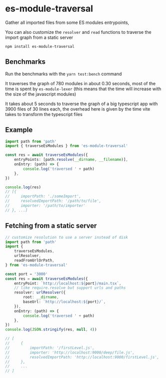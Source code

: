 # es-module-traversal

Gather all imported files from some ES modules entrypoints,

You can also customize the `resolver` and `read` functions to traverse the import graph from a static server

```
npm install es-module-traversal
```

## Benchmarks

Run the benchmarks with the `yarn test:bench` command

It traverses the graph of 780 modules in about 0.30 seconds, most of the time is spent by `es-module-lexer` (this means that the time will increase with the size of the javascript modules)

It takes about 5 seconds to traverse the graph of a big typescript app with 3900 files of 30 lines each, the overhead here is given by the time vite takes to transform the typescript files

## Example

```ts
import path from 'path'
import { traverseEsModules } from 'es-module-traversal'

const res = await traverseEsModules({
    entryPoints: [path.resolve(__dirname, __filename)],
    onEntry: (path) => {
        console.log('traversed ' + path)
    },
})

console.log(res)
// [{
//     importPath: './someImport',
//     resolvedImportPath: '/path/to/file',
//     importer: '/path/to/importer'
// }, ...]
```

## Fetching from a static server

```ts
// customize resolution to use a server instead of disk
import path from 'path'
import {
    traverseEsModules,
    urlResolver,
    readFromUrlOrPath,
} from 'es-module-traversal'

const port = '3000'
const res = await traverseEsModules({
    entryPoint: `http://localhost:${port}/main.tsx`,
    // like require.resolve but support urls and paths
    resolver: urlResolver({
        root: __dirname,
        baseUrl: `http://localhost:${port}/`,
    }),
    onEntry: (path) => {
        console.log('traversed ' + path)
    },
})
console.log(JSON.stringify(res, null, 4))

// [
//     {
//         importPath: '/firstLevel.js',
//         importer: 'http://localhost:9000/deep/file.js',
//         resolvedImportPath: 'http://localhost:9000/firstLevel.js',
//     },
//     ...
// ]
```
